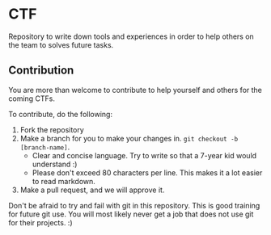# CTF
Repository to write down tools and experiences in 
order to help others on the team to solves future tasks.

## Contribution
You are more than welcome to contribute to help
yourself and others for the coming CTFs.

To contribute, do the following:
1. Fork the repository
2. Make a branch for you to make your changes in. `git checkout -b [branch-name]`.
    * Clear and concise language. Try to write so 
    that a 7-year kid would understand :)
    * Please don't exceed 80 characters per line.
    This makes it a lot easier to read markdown.
3. Make a pull request, and we will approve it. 

Don't be afraid to try and fail with git in this 
repository. This is good training for future git use.
You will most likely never get a job that does not
use git for their projects. :)
